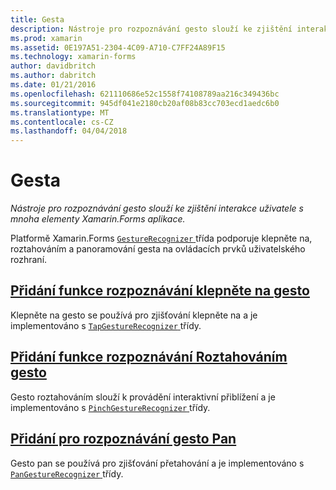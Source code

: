 ```yaml
---
title: Gesta
description: Nástroje pro rozpoznávání gesto slouží ke zjištění interakce uživatele s mnoha elementy Xamarin.Forms aplikace.
ms.prod: xamarin
ms.assetid: 0E197A51-2304-4C09-A710-C7FF24A89F15
ms.technology: xamarin-forms
author: davidbritch
ms.author: dabritch
ms.date: 01/21/2016
ms.openlocfilehash: 621110686e52c1558f74108789aa216c349436bc
ms.sourcegitcommit: 945df041e2180cb20af08b83cc703ecd1aedc6b0
ms.translationtype: MT
ms.contentlocale: cs-CZ
ms.lasthandoff: 04/04/2018
---
```

# <a name="gestures"></a>Gesta

_Nástroje pro rozpoznávání gesto slouží ke zjištění interakce uživatele s mnoha elementy Xamarin.Forms aplikace._

Platformě Xamarin.Forms [ `GestureRecognizer` ](https://developer.xamarin.com/api/type/Xamarin.Forms.GestureRecognizer/) třída podporuje klepněte na, roztahováním a panoramování gesta na ovládacích prvků uživatelského rozhraní.

## <a name="adding-a-tap-gesture-recognizertapmd"></a>[Přidání funkce rozpoznávání klepněte na gesto](tap.md)

Klepněte na gesto se používá pro zjišťování klepněte na a je implementováno s [ `TapGestureRecognizer` ](https://developer.xamarin.com/api/type/Xamarin.Forms.TapGestureRecognizer/) třídy.

## <a name="adding-a-pinch-gesture-recognizerpinchmd"></a>[Přidání funkce rozpoznávání Roztahováním gesto](pinch.md)

Gesto roztahováním slouží k provádění interaktivní přiblížení a je implementováno s [ `PinchGestureRecognizer` ](https://developer.xamarin.com/api/type/Xamarin.Forms.PinchGestureRecognizer/) třídy.

## <a name="adding-a-pan-gesture-recognizerpanmd"></a>[Přidání pro rozpoznávání gesto Pan](pan.md)

Gesto pan se používá pro zjišťování přetahování a je implementováno s [ `PanGestureRecognizer` ](https://developer.xamarin.com/api/type/Xamarin.Forms.PanGestureRecognizer/) třídy.

